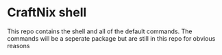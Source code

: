 
# CraftNix shell

This repo contains the shell and all of the default commands. The commands will be a seperate package but are still in this repo for obvious reasons
